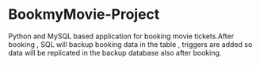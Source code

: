 # BookmyMovie-Project
Python and MySQL based application for booking movie tickets.After booking ,  SQL will backup booking data in the table , triggers are added so data will be replicated in the backup database also after booking.
